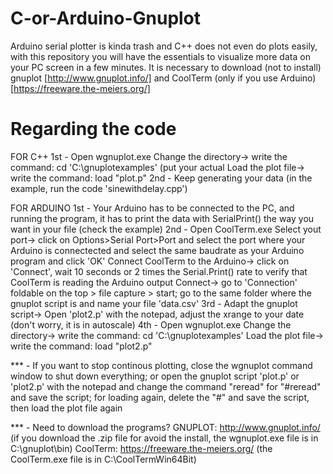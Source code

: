 # C-or-Arduino-Gnuplot
Arduino serial plotter is kinda trash and C++ does not even do plots easily, with this repository you will have the essentials to visualize more data on your PC screen in a few minutes. It is necessary to download (not to install) gnuplot [http://www.gnuplot.info/] and CoolTerm (only if you use Arduino) [https://freeware.the-meiers.org/]



# Regarding the code
FOR C++
1st - Open wgnuplot.exe
      Change the directory-> write the command: cd 'C:\gnuplotexamples' (put your actual
      Load the plot file-> write the command: load "plot.p"
2nd - Keep generating your data (in the example, run the code 'sinewithdelay.cpp')


FOR ARDUINO
1st - Your Arduino has to be connected to the PC, and running the program, it has to print the data with SerialPrint() the way you want in your file (check the example)
2nd - Open CoolTerm.exe
      Select yout port-> click on Options>Serial Port>Port and select the port where your Arduino is connectected and select the same baudrate as your Arduino program and click 'OK'
      Connect CoolTerm to the Arduino-> click on 'Connect', wait 10 seconds or 2 times the Serial.Print() rate to verify that CoolTerm is reading the Arduino output
      Connect-> go to 'Connection' foldable on the top > file capture > start; go to the same folder where the gnuplot script is and name your file 'data.csv'
3rd - Adapt the gnuplot script-> Open 'plot2.p' with the notepad, adjust the xrange to your date (don't worry, it is in autoscale) 
4th - Open wgnuplot.exe
      Change the directory-> write the command: cd 'C:\gnuplotexamples'
      Load the plot file-> write the command: load "plot2.p"


*** - If you want to stop continous plotting, close the wgnuplot command window to shut down everything;
      or open the gnuplot script 'plot.p' or 'plot2.p' with the notepad and change the command "reread" for "#reread" and save the script; for loading again, delete the "#" and save the script, then load the plot file again

*** - Need to download the programs?
      GNUPLOT: http://www.gnuplot.info/ (if you download the .zip file for avoid the install, the wgnuplot.exe file is in C:\gnuplot\bin)
      CoolTerm: https://freeware.the-meiers.org/ (the CoolTerm.exe file is in C:\CoolTermWin64Bit)
